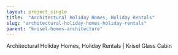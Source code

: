 ```yaml
---
layout: project_single
title:  "Architectural Holiday Homes, Holiday Rentals"
slug: "architectural-holiday-homes-holiday-rentals"
parent: "krisel-homes-architecture"
---
```

Architectural Holiday Homes, Holiday Rentals | Krisel Glass Cabin